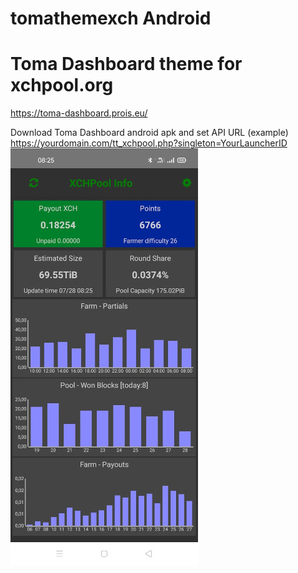 # tomathemexch Android
# Toma Dashboard theme for xchpool.org
https://toma-dashboard.prois.eu/

Download Toma Dashboard android apk and set API URL (example) https://yourdomain.com/tt_xchpool.php?singleton=YourLauncherID
![example](https://raw.githubusercontent.com/fabitom/tomathemexch/main/sample.jpg?raw=true)
